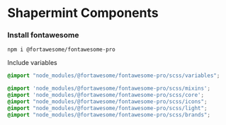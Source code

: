 # Shapermint Components

### Install fontawesome

`npm i @fortawesome/fontawesome-pro`

Include variables

```scss
@import "node_modules/@fortawesome/fontawesome-pro/scss/variables";
```

```scss
@import 'node_modules/@fortawesome/fontawesome-pro/scss/mixins';
@import 'node_modules/@fortawesome/fontawesome-pro/scss/core';
@import "node_modules/@fortawesome/fontawesome-pro/scss/icons";
@import "node_modules/@fortawesome/fontawesome-pro/scss/light";
@import "node_modules/@fortawesome/fontawesome-pro/scss/brands";
```